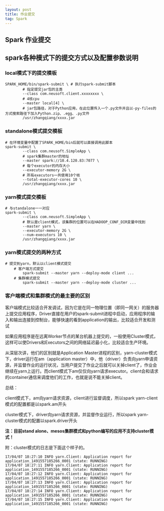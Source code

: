 ```yaml
---
layout: post
title: 作业提交
tag: Spark
---
```


## Spark 作业提交

## spark各种模式下的提交方式以及配置参数说明
### local模式下的提交模板
```
SPARK_HOME/bin/spark-submit \ # 执行spark-submit脚本
		# 指定提交jar包的主类
		--class com.neusoft.client.xxxxxxxx \ 
		# 4核cpu
		--master local[4] \ 
		# jar包路径，对于Python应用，在此位置传入一个.py文件并且以-py-files的方式搜索路径下加入Python.zip、.egg、.py文件
		/usr/zhangqiang/xxxx.jar 
```
### standalone模式提交模板
```
# 在环境变量中配置了SPARK_HOME/bin后就可以直接调用此脚本
spark-submit \ 
		--class com.neusoft.SimpleApp \
		# spark集群master的地址
		--master spark://10.4.120.83:7077 \ 
		# 每个executor的内存大小
		--executor-memory 2G \	
		# 所有executors一共使用10个核
		--total-executor-cores 10 \ 
		/usr/zhangqiang/xxxx.jar
```
### yarn模式提交模板
```
# 与standalone一一对应
spark-submit \
		--class com.neusoft.SimpleApp \
		# 默认是client模式，该集群的位置可以在HADOOP_CONF_DIR变量中找到
		--master yarn \
		--executor-memory 2G \
		--num-executors 10 \
		/usr/zhangqiang/xxxx.jar
```
### yarn模式提交的两种方式
```
# 提交到yarn，默认以client模式提交
	# 客户端方式提交
		spark-submit --master yarn --deploy-mode client ...
	# 集群模式提交
		spark-submit --master yarn --deploy-mode cluster ...
```
### 客户端模式和集群模式的最主要的区别
 客户端模式比较适合开发调试，因为它是在同一物理位置（即同一网关）的服务器上提交应用程序，Driver直接在用户的spark-submit进程中启动，应用程序的输入和输出连接到控制台，能够快速的看到application的输出，比较适合开发和测试

如果应用程序是在远离Worker节点的某台机器上提交的，一般使用Cluster模式，这样可以使Drivers和Executors之间的网络延迟最小化，比较适合生产环境。

从深层次讲，他们的区别就是Application Master进程的区别，yarn-cluster模式下，driver运行在am（application master）中，他（driver）负责向yarn申请资源，并监督作业的运行状况，当用户提交了作业之后就可以关掉client了，作业会继续在yarn上运行。而client模式下am仅仅向yarn请求executor。client会和请求的container通信来调度他们的工作，也就是说不能关掉client。

总结：			

client模式下，am向yarn请求资源，client进行监督调度，所以spark yarn-client模式的配置都是以spark.am开头

cluster模式下，driver向yarn请求资源，并监督作业运行，所以spark yarn-cluster模式的配置以spark.driver开头
			
**注：目前stand alone、mesos集群模式和python编写的应用不支持cluster模式！**
	
附：cluster模式的日志是下面这个样子的。
```
17/04/07 18:27:10 INFO yarn.Client: Application report for application_1491557185266_0001 (state: RUNNING)
17/04/07 18:27:11 INFO yarn.Client: Application report for application_1491557185266_0001 (state: RUNNING)
17/04/07 18:27:12 INFO yarn.Client: Application report for application_1491557185266_0001 (state: RUNNING)
17/04/07 18:27:13 INFO yarn.Client: Application report for application_1491557185266_0001 (state: RUNNING)
17/04/07 18:27:14 INFO yarn.Client: Application report for application_1491557185266_0001 (state: RUNNING)
17/04/07 18:27:15 INFO yarn.Client: Application report for application_1491557185266_0001 (state: RUNNING)
```